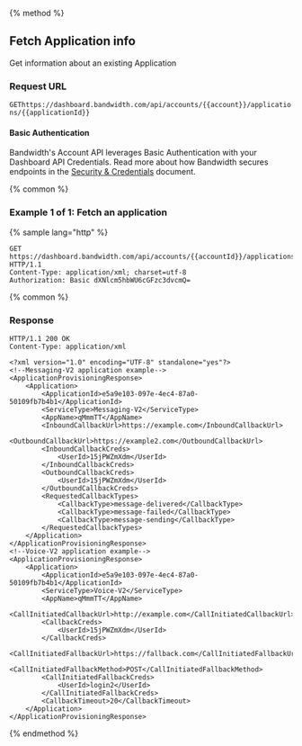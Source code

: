 {% method %}

## Fetch Application info

Get information about an existing Application

### Request URL

<code class="get">GET</code>`https://dashboard.bandwidth.com/api/accounts/{{account}}/applications/{{applicationId}}`

#### Basic Authentication

Bandwidth's Account API leverages Basic Authentication with your Dashboard API Credentials. Read more about how Bandwidth secures endpoints in the [Security & Credentials](../../../guides/accountCredentials.md) document.

{% common %}

### Example 1 of 1: Fetch an application

{% sample lang="http" %}

```http
GET https://dashboard.bandwidth.com/api/accounts/{{accountId}}/applications/{{applicationId}} HTTP/1.1
Content-Type: application/xml; charset=utf-8
Authorization: Basic dXNlcm5hbWU6cGFzc3dvcmQ=
```

{% common %}

### Response

```http
HTTP/1.1 200 OK
Content-Type: application/xml

<?xml version="1.0" encoding="UTF-8" standalone="yes"?>
<!--Messaging-V2 application example-->
<ApplicationProvisioningResponse>
    <Application>
        <ApplicationId>e5a9e103-097e-4ec4-87a0-50109fb7b4b1</ApplicationId>
        <ServiceType>Messaging-V2</ServiceType>
        <AppName>qMmmTT</AppName>
        <InboundCallbackUrl>https://example.com</InboundCallbackUrl>
        <OutboundCallbackUrl>https://example2.com</OutboundCallbackUrl>
        <InboundCallbackCreds>
            <UserId>15jPWZmXdm</UserId>
        </InboundCallbackCreds>
        <OutboundCallbackCreds>
            <UserId>15jPWZmXdm</UserId>
        </OutboundCallbackCreds>
        <RequestedCallbackTypes>
            <CallbackType>message-delivered</CallbackType>
            <CallbackType>message-failed</CallbackType>
            <CallbackType>message-sending</CallbackType>
        </RequestedCallbackTypes>
    </Application>
</ApplicationProvisioningResponse>
<!--Voice-V2 application example-->
<ApplicationProvisioningResponse>
    <Application>
        <ApplicationId>e5a9e103-097e-4ec4-87a0-50109fb7b4b1</ApplicationId>
        <ServiceType>Voice-V2</ServiceType>
        <AppName>qMmmTT</AppName>
        <CallInitiatedCallbackUrl>http://example.com</CallInitiatedCallbackUrl>
        <CallbackCreds>
            <UserId>15jPWZmXdm</UserId>
        </CallbackCreds>
        <CallInitiatedFallbackUrl>https://fallback.com</CallInitiatedFallbackUrl>
        <CallInitiatedFallbackMethod>POST</CallInitiatedFallbackMethod>
        <CallInitiatedFallbackCreds>
            <UserId>login2</UserId>
        </CallInitiatedFallbackCreds>
        <CallbackTimeout>20</CallbackTimeout>
    </Application>
</ApplicationProvisioningResponse>
```

{% endmethod %}
